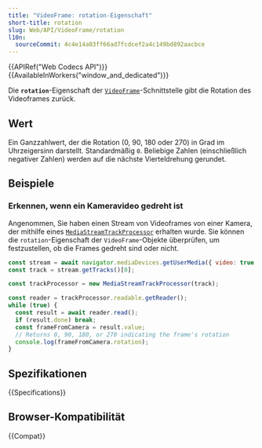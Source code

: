 ```yaml
---
title: "VideoFrame: rotation-Eigenschaft"
short-title: rotation
slug: Web/API/VideoFrame/rotation
l10n:
  sourceCommit: 4c4e14a03ff66ad7fcdcef2a4c149bd892aacbce
---
```


{{APIRef("Web Codecs API")}}{{AvailableInWorkers("window_and_dedicated")}}

Die **`rotation`**-Eigenschaft der [`VideoFrame`](/de/docs/Web/API/VideoFrame)-Schnittstelle gibt die Rotation des Videoframes zurück.

## Wert

Ein Ganzzahlwert, der die Rotation (0, 90, 180 oder 270) in Grad im Uhrzeigersinn darstellt. Standardmäßig `0`. Beliebige Zahlen (einschließlich negativer Zahlen) werden auf die nächste Vierteldrehung gerundet.

## Beispiele

### Erkennen, wenn ein Kameravideo gedreht ist

Angenommen, Sie haben einen Stream von Videoframes von einer Kamera, der mithilfe eines [`MediaStreamTrackProcessor`](/de/docs/Web/API/MediaStreamTrackProcessor) erhalten wurde. Sie können die `rotation`-Eigenschaft der `VideoFrame`-Objekte überprüfen, um festzustellen, ob die Frames gedreht sind oder nicht.

```js
const stream = await navigator.mediaDevices.getUserMedia({ video: true });
const track = stream.getTracks()[0];

const trackProcessor = new MediaStreamTrackProcessor(track);

const reader = trackProcessor.readable.getReader();
while (true) {
  const result = await reader.read();
  if (result.done) break;
  const frameFromCamera = result.value;
  // Returns 0, 90, 180, or 270 indicating the frame's rotation
  console.log(frameFromCamera.rotation);
}
```

## Spezifikationen

{{Specifications}}

## Browser-Kompatibilität

{{Compat}}
